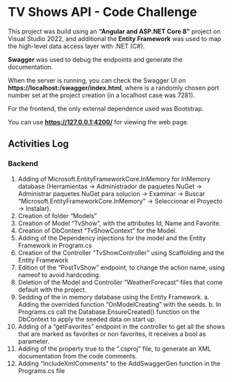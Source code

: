 # TV Shows API - Code Challenge

This project was build using an **“Angular and ASP.NET Core 8”** project on Visual Studio 2022, and additional the **Entity Framework** was used to map the high-level data access layer with .NET (C#).

**Swagger** was used to debug the endpoints and generate the documentation.

When the server is running, you can check the Swagger UI on **https://localhost:<port>/swagger/index.html**, where <port> is a randomly chosen port number set at the project creation (in a localhost case was 7281).

For the frontend, the only external dependence used was Bootstrap.

You can use **https://127.0.0.1:4200/** for viewing the web page.

## Activities Log
### Backend
1.	Adding of Microsoft.EntityFrameworkCore.InMemory for InMemory database (Herramientas -> Administrador de paquetes NuGet -> Administrar paquetes NuGet para solucion -> Examinar -> Buscar “Microsoft.EntityFrameworkCore.InMemory” -> Seleccionar el Proyecto -> Instalar). 
2.	Creation of folder “Models”
3.	Creation of Model “TvShow”, with the attributes Id, Name and Favorite. 
4.	Creation of DbContext “TvShowContext” for the Model.
5.	Adding of the Dependency injections for the model and the Entity Framework in Program.cs
6.	Creation of the Controller “TvShowController” using Scaffolding and the Entity Framework
7.	Edition of the “PostTvShow” endpoint, to change the action name, using nameof to avoid hardcoding.
8.	Deletion of the Model and Controller “WeatherForecast” files that come default with the project. 
9.	Sedding of the in memory database using the Entity Framework.
  a.	Adding the overrided function “OnModelCreating” with the seeds.
  b.	In Programs.cs call the Database.EnsureCreated() function on the DbContext to apply the seeded data on start up.
10.	Adding of a “getFavorites” endpoint in the controller to get all the shows that are marked as favorites or non favorites, it receives a bool as parameter.
11.	Adding of the property <GenerateDocumentationFile>true</GenerateDocumentationFile> 
to the “.csproj” file, to generate an XML documentation from the code comments.
12.	Adding “IncludeXmlComments” to the AddSwaggerGen function in the Programs.cs file


